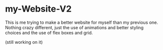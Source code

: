 # my-Website-V2

This is me trying to make a better website for myself than my previous one. Nothing crazy different, just the use of animations and better styling choices and the use of flex boxes and grid. 

(still working on it)
